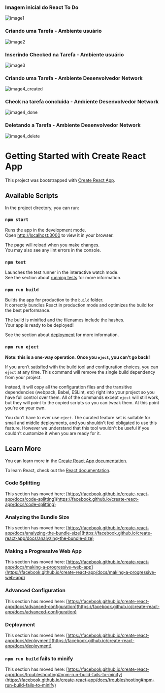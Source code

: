 ### Imagem inicial do React To Do
![image1](https://user-images.githubusercontent.com/101356855/203968491-1fd141b2-b41e-4a84-850f-78ecb76c4bb3.png)

### Criando uma Tarefa - Ambiente usuário
![image2](https://user-images.githubusercontent.com/101356855/203968532-44421601-10b3-4dc6-840b-3e58bfb018f1.png)

### Inserindo Checked na Tarefa - Ambiente usuário
![image3](https://user-images.githubusercontent.com/101356855/203968570-bc88db48-147a-4560-9252-bcc2d560e873.png)

### Criando uma Tarefa - Ambiente Desenvolvedor Network
![image4_created](https://user-images.githubusercontent.com/101356855/203968735-f1e1d098-4551-409c-b073-d4307ec40fd5.png)

### Check na tarefa concluída - Ambiente Desenvolvedor Network
![image4_done](https://user-images.githubusercontent.com/101356855/203968915-4243a1ef-bdaa-4460-9a13-935ff99f68ef.png)

### Deletando a Tarefa - Ambiente Desenvolvedor Network
![image4_delete](https://user-images.githubusercontent.com/101356855/203969069-9a568359-7607-4dab-a436-19ef2584cbce.png)

# Getting Started with Create React App

This project was bootstrapped with [Create React App](https://github.com/facebook/create-react-app).

## Available Scripts

In the project directory, you can run:

### `npm start`

Runs the app in the development mode.\
Open [http://localhost:3000](http://localhost:3000) to view it in your browser.

The page will reload when you make changes.\
You may also see any lint errors in the console.

### `npm test`

Launches the test runner in the interactive watch mode.\
See the section about [running tests](https://facebook.github.io/create-react-app/docs/running-tests) for more information.

### `npm run build`

Builds the app for production to the `build` folder.\
It correctly bundles React in production mode and optimizes the build for the best performance.

The build is minified and the filenames include the hashes.\
Your app is ready to be deployed!

See the section about [deployment](https://facebook.github.io/create-react-app/docs/deployment) for more information.

### `npm run eject`

**Note: this is a one-way operation. Once you `eject`, you can't go back!**

If you aren't satisfied with the build tool and configuration choices, you can `eject` at any time. This command will remove the single build dependency from your project.

Instead, it will copy all the configuration files and the transitive dependencies (webpack, Babel, ESLint, etc) right into your project so you have full control over them. All of the commands except `eject` will still work, but they will point to the copied scripts so you can tweak them. At this point you're on your own.

You don't have to ever use `eject`. The curated feature set is suitable for small and middle deployments, and you shouldn't feel obligated to use this feature. However we understand that this tool wouldn't be useful if you couldn't customize it when you are ready for it.

## Learn More

You can learn more in the [Create React App documentation](https://facebook.github.io/create-react-app/docs/getting-started).

To learn React, check out the [React documentation](https://reactjs.org/).

### Code Splitting

This section has moved here: [https://facebook.github.io/create-react-app/docs/code-splitting](https://facebook.github.io/create-react-app/docs/code-splitting)

### Analyzing the Bundle Size

This section has moved here: [https://facebook.github.io/create-react-app/docs/analyzing-the-bundle-size](https://facebook.github.io/create-react-app/docs/analyzing-the-bundle-size)

### Making a Progressive Web App

This section has moved here: [https://facebook.github.io/create-react-app/docs/making-a-progressive-web-app](https://facebook.github.io/create-react-app/docs/making-a-progressive-web-app)

### Advanced Configuration

This section has moved here: [https://facebook.github.io/create-react-app/docs/advanced-configuration](https://facebook.github.io/create-react-app/docs/advanced-configuration)

### Deployment

This section has moved here: [https://facebook.github.io/create-react-app/docs/deployment](https://facebook.github.io/create-react-app/docs/deployment)

### `npm run build` fails to minify

This section has moved here: [https://facebook.github.io/create-react-app/docs/troubleshooting#npm-run-build-fails-to-minify](https://facebook.github.io/create-react-app/docs/troubleshooting#npm-run-build-fails-to-minify)
